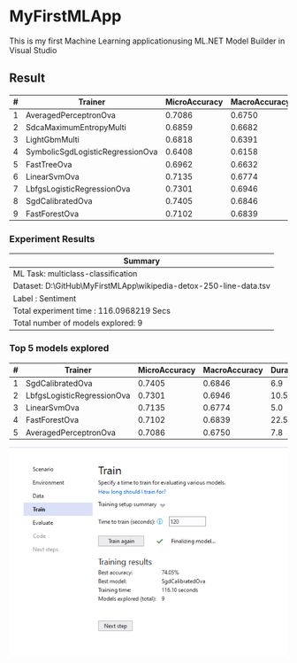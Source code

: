 # MyFirstMLApp
This is my first Machine Learning applicationusing ML.NET Model Builder in Visual Studio

## Result

| # | Trainer | MicroAccuracy | MacroAccuracy | Duration | #Iteration |
| --- | --- | --- | --- | --- | --- |
| 1 | AveragedPerceptronOva | 0.7086 | 0.6750 | 7.8 | 1 |
| 2 | SdcaMaximumEntropyMulti | 0.6859 | 0.6682 | 14.1 | 2 |
| 3 | LightGbmMulti | 0.6818 | 0.6391 | 10.4 | 3 |
| 4 | SymbolicSgdLogisticRegressionOva | 0.6408 | 0.6158 | 5.5 | 4 |
| 5 | FastTreeOva | 0.6962 | 0.6632 | 33.4 | 5 |
| 6 | LinearSvmOva | 0.7135 | 0.6774 | 5.0 | 6 |
| 7 | LbfgsLogisticRegressionOva | 0.7301 | 0.6946 | 10.5 | 7 |
| 8 | SgdCalibratedOva | 0.7405 | 0.6846 | 6.9 | 8 |
| 9 | FastForestOva | 0.7102 | 0.6839 | 22.5 | 9 |

### Experiment Results

| Summary|
| --- |
|ML Task: multiclass-classification|
|Dataset: D:\GitHub\MyFirstMLApp\wikipedia-detox-250-line-data.tsv |
|Label : Sentiment |
|Total experiment time : 116.0968219 Secs|
|Total number of models explored: 9|

### Top 5 models explored 

| # | Trainer | MicroAccuracy | MacroAccuracy | Duration | #Iteration |
| --- | --- | --- | --- | --- | --- |
| 1 | SgdCalibratedOva | 0.7405 | 0.6846 | 6.9 | 1 |
| 2 | LbfgsLogisticRegressionOva | 0.7301 | 0.6946 | 10.5 | 2 |
| 3 | LinearSvmOva | 0.7135 | 0.6774 | 5.0 | 3 |
| 4 | FastForestOva | 0.7102 | 0.6839 | 22.5 | 4 |
| 5 | AveragedPerceptronOva | 0.7086 | 0.6750 | 7.8 | 5 |

![](img/Capture-1.png)